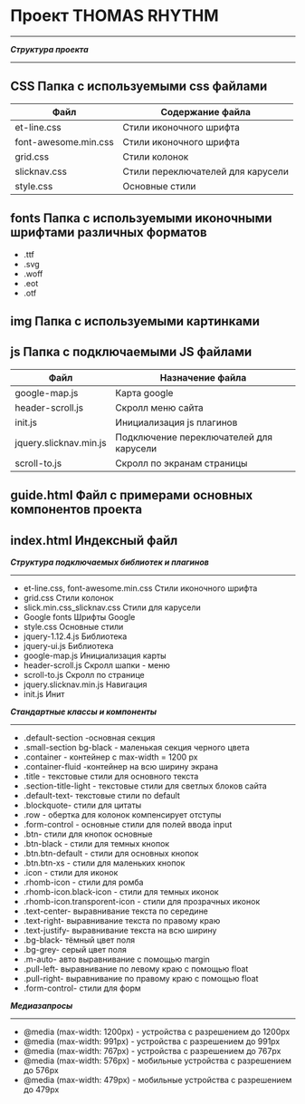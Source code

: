 # Проект  THOMAS RHYTHM
***
***Структура проекта***
***
## CSS Папка с используемыми css файлами 
Файл                | Содержание файла
-------------------- | -----------------
et-line.css          | Стили иконочного шрифта 
font-awesome.min.css | Стили иконочного шрифта
grid.css             | Стили колонок
slicknav.css         | Стили переключателей для карусели
style.css            | Основные стили 

## fonts Папка с используемыми иконочными шрифтами различных форматов
* .ttf
* .svg
* .woff
* .eot
* .otf

## img Папка с используемыми картинками

## js Папка с подключаемыми JS файлами
Файл                  | Назначение файла
----------------------|-----------------
google-map.js         | Карта google
header-scroll.js      | Скролл меню сайта
init.js               | Инициализация js плагинов 
jquery.slicknav.min.js| Подключение переключателей для карусели
scroll-to.js          | Скролл по экранам страницы

## guide.html Файл с примерами основных компонентов проекта

## index.html Индексный файл

***Структура подключаемых библиотек и плагинов***
***
* et-line.css, font-awesome.min.css      Стили иконочного шрифта 
* grid.css Стили колонок
* slick.min.css_slicknav.css Стили для карусели
* Google fonts Шрифты Google
* style.css Основные стили
* jquery-1.12.4.js Библиотека
* jquery-ui.js Библиотека
* google-map.js Инициализация карты
* header-scroll.js Скролл шапки - меню
* scroll-to.js Скролл по  странице
* jquery.slicknav.min.js Навигация
* init.js Инит

***Стандартные классы и компоненты***
***
* .default-section -основная секция
* .small-section bg-black - маленькая секция черного цвета
* .container - контейнер с max-width = 1200 px
* .container-fluid -контейнер на всю ширину экрана 
* .title - текстовые стили для основного текста
* .section-title-light - текстовые стили для светлых блоков сайта
* .default-text- текстовые стили по default
* .blockquote- стили для цитаты
* .row - обертка для колонок компенсирует отступы
* .form-control - основные стили для полей ввода input
* .btn- стили для кнопок основные
* .btn-black - стили для темных кнопок
* .btn.btn-default - стили для основных кнопок
* .btn.btn-xs - стили для маленьких кнопок
* .icon - стили для иконок
* .rhomb-icon - стили для ромба
* .rhomb-icon.black-icon - стили для темных иконок
* .rhomb-icon.transporent-icon - стили для прозрачных иконок
* .text-center- выравнивание текста по середине
* .text-right- выравнивание текста по правому краю
* .text-justify- выравнивание текста на всю ширину
* .bg-black- тёмный цвет поля
* .bg-grey- серый цвет поля
* .m-auto- авто выравнивание с помощью margin
* .pull-left- выравнивание по левому краю с помощью float
* .pull-right- выравнивание по правому краю с помощью float
* .form-control- стили для форм

***Медиазапросы***
***
* @media (max-width: 1200px) - устройства c разрешением до 1200px
* @media (max-width: 991px) - устройства c разрешением до 991px
* @media (max-width: 767px) - устройства c разрешением до 767px
* @media (max-width: 576px) - мобильные устройства c разрешением до 576px
* @media (max-width: 479px) - мобильные устройства c разрешением до 479px


